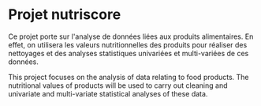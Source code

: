 # Projet nutriscore

Ce projet porte sur l'analyse de données liées aux produits alimentaires. En effet, on utilisera les valeurs nutritionnelles des produits pour réaliser des nettoyages et des analyses statistiques univariées et multi-variées de ces données. 

This project focuses on the analysis of data relating to food products. The nutritional values of products will be used to carry out cleaning and univariate and multi-variate statistical analyses of these data.

